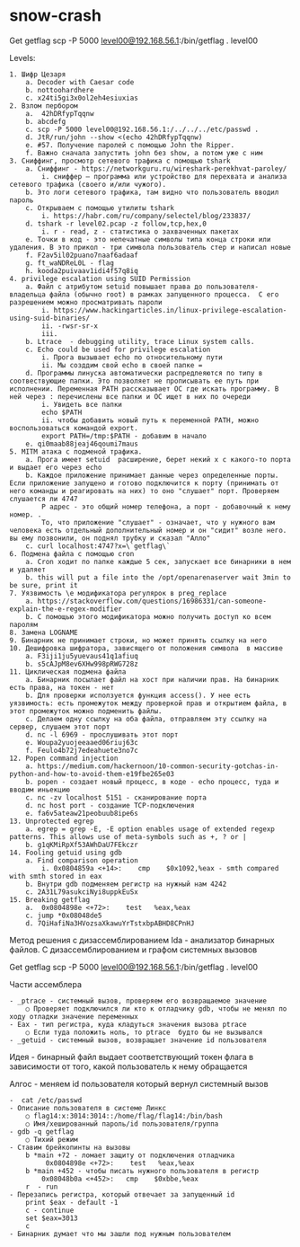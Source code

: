 # snow-crash

Get getflag
scp -P 5000 level00@192.168.56.1:/bin/getflag .
level00

Levels:

	1. Шифр Цезаря
		a. Decoder with Caesar code
		b. nottoohardhere
		c. x24ti5gi3x0ol2eh4esiuxias
	2. Взлом пербором
		a.  42hDRfypTqqnw
		b. abcdefg
		c. scp -P 5000 level00@192.168.56.1:/../../../etc/passwd .
		d. JtR/run/john --show <(echo 42hDRfypTqqnw)
		e. #57. Получение паролей с помощью John the Ripper.
		f. Важно сначала запустить john без show, а потом уже с ним
	3. Сниффинг, просмотр сетевого трафика с помощью tshark
		a. Сниффинг - https://networkguru.ru/wireshark-perekhvat-paroley/
			i. сниффер — программа или устройство для перехвата и анализа сетевого трафика (своего и/или чужого).
		b. Это логи сетевого трафика, там видно что пользователь вводил пароль
		c. Открываем с помощью утилиты tshark
			i. https://habr.com/ru/company/selectel/blog/233837/
		d. tshark -r level02.pcap -z follow,tcp,hex,0
			i. r - read, z - статистика о захваченных пакетах
		e. Точки в код - это непечатные символы типа конца строки или удаления. В это прикол - три символа пользователь стер и написал новые
		f. F2av5il02puano7naaf6adaaf
		g. ft_waNDReL0L - flag 
		h. kooda2puivaav1idi4f57q8iq
	4. privilege escalation using SUID Permission
		a. Файл с атрибутом setuid повышает права до пользователя-владельца файла (обычно root) в рамках запущенного процесса.  С его разрешением можно просматривать пароли
			i. https://www.hackingarticles.in/linux-privilege-escalation-using-suid-binaries/
			ii. -rwsr-sr-x
			iii. 
		b. Ltrace  - debugging utility, trace Linux system calls.
		c. Echo could be used for privilege escalation 
			i. Прога вызывает echo по относительному пути 
			ii. Мы созддим свой echo в своей папке =
		d. Программы линуска автоматически распредлеяются по типу в соотвествующие папки. Это позволяет не прописывать ее путь при исполнении. Переменная PATH рассказывает ОС где искать программу. В ней через : перечислены все папки и ОС ищет в них по очереди
			i. Увидеть все папки 
			echo $PATH
			ii. чтобы добавить новый путь к переменной PATH, можно воспользоваться командой export.
			export PATH=/tmp:$PATH - добавим в начало
		e. qi0maab88jeaj46qoumi7maus
	5. MITM атака с подменой трафика.
		a. Прога имеет setuid  расширение, берет некий х с какого-то порта и выдает его через echo 
		b. Каждое приложение принимает данные через определенные порты. Если приложение запущено и готово подключится к порту (принимать от него команды и реагировать на них) то оно "слушает" порт. Проверяем слушается ли 4747
			P адрес - это общий номер телефона, а порт - добавочный к нему номер. .
			То, что приложение "слушает" - означает, что у нужного вам человека есть отдельный дополнительный номер и он "сидит" возле него. вы ему позвонили, он поднял трубку и сказал "Алло"
		c. curl localhost:4747?x=\`getflag\`
	6. Подмена файла с помощью cron
		a. Cron ходит по папке каждые 5 сек, запускает все бинарники в нем и удаляет 
		b. this will put a file into the /opt/openarenaserver wait 3min to be sure, print it
	7. Уязвимость \е модификатора регулярок в preg_replace
		a. https://stackoverflow.com/questions/16986331/can-someone-explain-the-e-regex-modifier
		b. С помощью этого модификатора можно получить доступ ко всем паролям
	8. Замена LOGNAME
	9. Бинарник не принимает строки, но может принять ссылку на него
	10. Дешифровка шифратора, зависящего от положения символа  в массиве 
		a. F3iji1ju5yuevaus41q1afiuq
		b. s5cAJpM8ev6XHw998pRWG728z
	11. Циклическая подмена файла
		a. Бинарник посылает файл на хост при наличии прав. На бинарник есть права, на токен - нет
		b. Для проверки исползуется функция access(). У нее есть уязвимость: есть промежуток между проверкой прав и открытием файла, в этот промежуток можно подменить файлы. 
		c. Делаем одну ссылку на оба файла, отправляем эту ссылку на сервер, слушаем этот порт
		d. nc -l 6969 - прослушивать этот порт 
		e. Woupa2yuojeeaaed06riuj63c
		f. Feulo4b72j7edeahuete3no7c
	12. Popen command injection
		a. https://medium.com/hackernoon/10-common-security-gotchas-in-python-and-how-to-avoid-them-e19fbe265e03
		b. popen - создает новый процесс, в коде - echo процесс, туда и вводим иньекцию
		c. nc -zv localhost 5151 - сканирование порта
		d. nc host port - создание TCP-подключения
		e. fa6v5ateaw21peobuub8ipe6s
	13. Unprotected egrep
		a. egrep = grep -E, -E option enables usage of extended regexp patterns. This allows use of meta-symbols such as +, ? or |
		b. g1qKMiRpXf53AWhDaU7FEkczr 
	14. Fooling getuid using gdb
		a. Find comparison operation
			i. 0x0804859a <+14>:    cmp    $0x1092,%eax - smth compared with smth stored in eax
		b. Внутри gdb подменяем регистр на нужный нам 4242
		c. 2A31L79asukciNyi8uppkEuSx
	15. Breaking getflag
		a.  0x0804898e <+72>:    test   %eax,%eax
		c. jump *0x08048de5
		d. 7QiHafiNa3HVozsaXkawuYrTstxbpABHD8CPnHJ

		
Метод решения с дизассемблированием
Ida - анализатор бинарных файлов. С дизассемблированием и графом системных вызовов

Get getflag
scp -P 5000 level00@192.168.56.1:/bin/getflag .
level00

Части ассемблера

	- _ptrace - системный вызов, проверяем его возвращаемое значение
		○ Проверяет подключился ли кто к отладчику gdb, чтобы не менял по ходу отладки значение переменных 
	- Eax - тип регистра, куда кладуться значения вызова ptrace
		○ Если туда положить ноль, то ptrace  будто бы не вызывался
	- _getuid - системный вызов, возвращает значение id пользователя 

Идея - бинарный файл выдает соответствующий токен флага в зависимости от того, какой пользователь к нему обращается

Алгос - меняем id пользователя который вернул системный вызов

	-  cat /etc/passwd
	- Описание пользователя в системе Линкс
		○ flag14:x:3014:3014::/home/flag/flag14:/bin/bash
		○ Имя/хешированный пароль/id пользователя/группа
	- gdb -q getflag
		○ Тихий режим
	- Ставим брейкопинты на вызовы
		b *main +72 - ломает защиту от подключения отладчика
			 0x0804898e <+72>:    test   %eax,%eax
		b *main +452 - чтобы писать нужного пользователя в регистр
			0x08048b0a <+452>:   cmp    $0xbbe,%eax
		r  - run
	- Перезапись регистра, который отвечает за запущенный id 
		print $eax - default -1
		c - continue 
		set $eax=3013
		c
	- Бинарник думает что мы зашли под нужным пользователем

